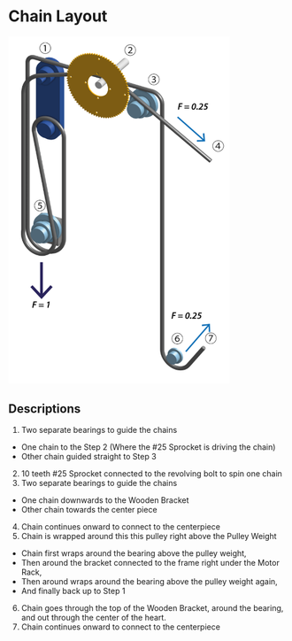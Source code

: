 # Chain Layout

<img src="https://github.com/UniKlo/PaintBot/blob/master/Mechanics/ChainSystem/chain-system-02-01.png" width="400">

## Descriptions
1. Two separate bearings to guide the chains
  * One chain to the Step 2 (Where the #25 Sprocket is driving the chain)
  * Other chain guided straight to Step 3
2. 10 teeth #25 Sprocket connected to the revolving bolt to spin one chain
3. Two separate bearings to guide the chains 
  * One chain downwards to the Wooden Bracket 
  * Other chain towards the center piece
4. Chain continues onward to connect to the centerpiece
5. Chain is wrapped around this this pulley right above the Pulley Weight
  * Chain first wraps around the bearing above the pulley weight,
  * Then around the bracket connected to the frame right under the Motor Rack,
  * Then around wraps around the bearing above the pulley weight again,
  * And finally back up to Step 1
6. Chain goes through the top of the Wooden Bracket, around the bearing, and out through the center of the heart.
7. Chain continues onward to connect to the centerpiece
